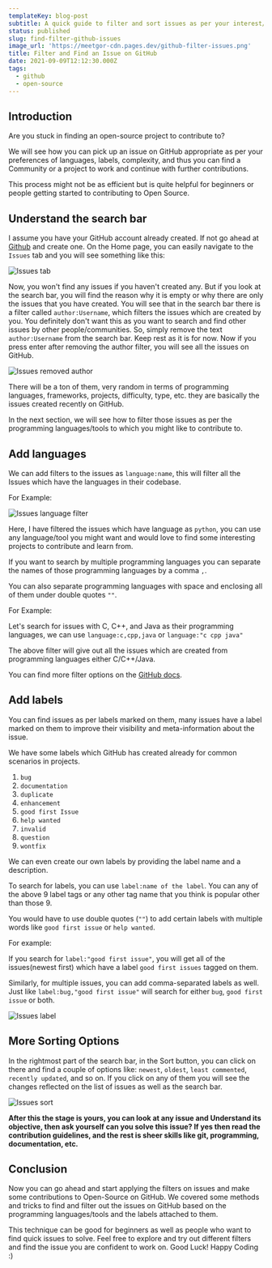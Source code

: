 ```yaml
---
templateKey: blog-post
subtitle: A quick guide to filter and sort issues as per your interest/skills on GitHub
status: published
slug: find-filter-github-issues
image_url: 'https://meetgor-cdn.pages.dev/github-filter-issues.png'
title: Filter and Find an Issue on GitHub
date: 2021-09-09T12:12:30.000Z
tags:
  - github
  - open-source
---
```


## Introduction

Are you stuck in finding an open-source project to contribute to?

We will see how you can pick up an issue on GitHub appropriate as per your preferences of languages, labels, complexity, and thus you can find a Community or a project to work and continue with further contributions.

This process might not be as efficient but is quite helpful for beginners or people getting started to contributing to Open Source.

## Understand the search bar

I assume you have your GitHub account already created. If not go ahead at [Github](https://github.com/join) and create one. On the Home page, you can easily navigate to the `Issues` tab and you will see something like this:

![Issues tab](https://cdn.hashnode.com/res/hashnode/image/upload/v1631190578909/UBpq3rb0H.png)

Now, you won't find any issues if you haven't created any. But if you look at the search bar, you will find the reason why it is empty or why there are only the issues that you have created. You will see that in the search bar there is a filter called `author:Username`, which filters the issues which are created by you. You definitely don't want this as you want to search and find other issues by other people/communities. So, simply remove the text `author:Username` from the search bar. Keep rest as it is for now. Now if you press enter after removing the author filter, you will see all the issues on GitHub.

![Issues removed author](https://cdn.hashnode.com/res/hashnode/image/upload/v1631185853484/e0PyTbgip.png)

There will be a ton of them, very random in terms of programming languages, frameworks, projects, difficulty, type, etc. they are basically the issues created recently on GitHub.

In the next section, we will see how to filter those issues as per the programming languages/tools to which you might like to contribute to.

## Add languages

We can add filters to the issues as `language:name`, this will filter all the Issues which have the languages in their codebase.

For Example:

![Issues language filter](https://cdn.hashnode.com/res/hashnode/image/upload/v1631190679194/8Od1tsdKp.png)

Here, I have filtered the issues which have language as `python`, you can use any language/tool you might want and would love to find some interesting projects to contribute and learn from.

If you want to search by multiple programming languages you can separate the names of those programming languages by a comma `,`.

You can also separate programming languages with space and enclosing all of them under double quotes `""`.

For Example:

Let's search for issues with C, C++, and Java as their programming languages, we can use `language:c,cpp,java` or `language:"c cpp java"`

The above filter will give out all the issues which are created from programming languages either C/C++/Java.

You can find more filter options on the [GitHub docs](https://docs.github.com/en/github/searching-for-information-on-github/searching-on-github/searching-issues-and-pull-requests).

## Add labels

You can find issues as per labels marked on them, many issues have a label marked on them to improve their visibility and meta-information about the issue.

We have some labels which GitHub has created already for common scenarios in projects.

1. `bug`
2. `documentation`
3. `duplicate`
4. `enhancement`
5. `good first Issue`
6. `help wanted`
7. `invalid`
8. `question`
9. `wontfix`

We can even create our own labels by providing the label name and a description.

To search for labels, you can use `label:name of the label`. You can any of the above 9 label tags or any other tag name that you think is popular other than those 9.

You would have to use double quotes (`""`) to add certain labels with multiple words like `good first issue` or `help wanted`.

For example:

If you search for `label:"good first issue"`, you will get all of the issues(newest first) which have a label `good first issues` tagged on them.

Similarly, for multiple issues, you can add comma-separated labels as well. Just like `label:bug,"good first issue"` will search for either `bug`, `good first issue` or both.

![Issues label](https://cdn.hashnode.com/res/hashnode/image/upload/v1631190841185/vrYTLoaaNu.png)

## More Sorting Options

In the rightmost part of the search bar, in the Sort button, you can click on there and find a couple of options like: `newest`, `oldest`, `least commented`, `recently updated`, and so on. If you click on any of them you will see the changes reflected on the list of issues as well as the search bar.

![Issues sort](https://cdn.hashnode.com/res/hashnode/image/upload/v1631189621396/jO58HkYxH.png)

**After this the stage is yours, you can look at any issue and Understand its objective, then ask yourself can you solve this issue? If yes then read the contribution guidelines, and the rest is sheer skills like git, programming, documentation, etc.**

## Conclusion

Now you can go ahead and start applying the filters on issues and make some contributions to Open-Source on GitHub. We covered some methods and tricks to find and filter out the issues on GitHub based on the programming languages/tools and the labels attached to them.

This technique can be good for beginners as well as people who want to find quick issues to solve. Feel free to explore and try out different filters and find the issue you are confident to work on. Good Luck!
Happy Coding :)
